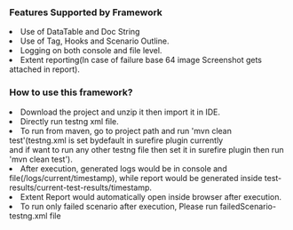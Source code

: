 ### Features Supported by Framework


<li>Use of DataTable and Doc String
<li>Use of Tag, Hooks and Scenario Outline.
<li>Logging on both console and file level.
<li>Extent reporting(In case of failure base 64 image Screenshot gets attached in report).

### How to use this framework?<br>

<li>Download the project and unzip it then import it in IDE.
<li>Directly run testng xml file.
<li>To run from maven, go to project path and run 'mvn clean test'(testng.xml is set bydefault in surefire plugin currently<br>
and if want to run any  other testng file then set it in surefire plugin then run 'mvn clean test').
<li>After execution, generated logs would be in console and file(/logs/current/timestamp), while report would be generated inside test-results/current-test-results/timestamp.
<li>Extent Report would automatically open inside browser after execution.
<li>To run only failed scenario after execution, Please run failedScenario-testng.xml file



